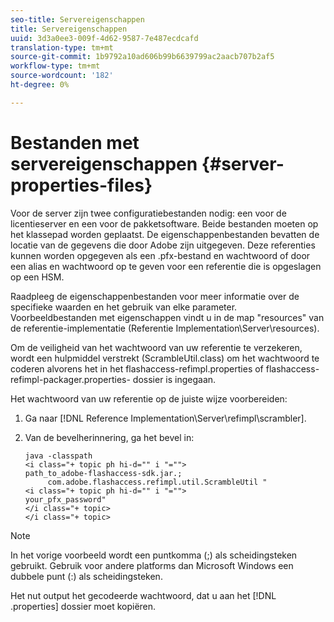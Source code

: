```yaml
---
seo-title: Servereigenschappen
title: Servereigenschappen
uuid: 3d3a0ee3-009f-4d62-9587-7e487ecdcafd
translation-type: tm+mt
source-git-commit: 1b9792a10ad606b99b6639799ac2aacb707b2af5
workflow-type: tm+mt
source-wordcount: '182'
ht-degree: 0%

---
```



# Bestanden met servereigenschappen {#server-properties-files}

Voor de server zijn twee configuratiebestanden nodig: een voor de licentieserver en een voor de pakketsoftware. Beide bestanden moeten op het klassepad worden geplaatst. De eigenschappenbestanden bevatten de locatie van de gegevens die door Adobe zijn uitgegeven. Deze referenties kunnen worden opgegeven als een .pfx-bestand en wachtwoord of door een alias en wachtwoord op te geven voor een referentie die is opgeslagen op een HSM.

Raadpleeg de eigenschappenbestanden voor meer informatie over de specifieke waarden en het gebruik van elke parameter. Voorbeeldbestanden met eigenschappen vindt u in de map &quot;resources&quot; van de referentie-implementatie (Referentie Implementation\Server\resources).

Om de veiligheid van het wachtwoord van uw referentie te verzekeren, wordt een hulpmiddel verstrekt (ScrambleUtil.class) om het wachtwoord te coderen alvorens het in het flashaccess-refimpl.properties of flashaccess-refimpl-packager.properties- dossier is ingegaan.

Het wachtwoord van uw referentie op de juiste wijze voorbereiden:

1. Ga naar [!DNL Reference Implementation\Server\refimpl\scrambler].
1. Van de bevelherinnering, ga het bevel in:

   ```
   java -classpath  
   <i class="+ topic ph hi-d="" i "="">
   path_to_adobe-flashaccess-sdk.jar.; 
        com.adobe.flashaccess.refimpl.util.ScrambleUtil " 
   <i class="+ topic ph hi-d="" i "="">
   your_pfx_password" 
   </i class="+ topic> 
   </i class="+ topic>
   ```

>[!NOTE]
>
>In het vorige voorbeeld wordt een puntkomma (;) als scheidingsteken gebruikt. Gebruik voor andere platforms dan Microsoft Windows een dubbele punt (:) als scheidingsteken.

Het nut output het gecodeerde wachtwoord, dat u aan het [!DNL .properties] dossier moet kopiëren.
